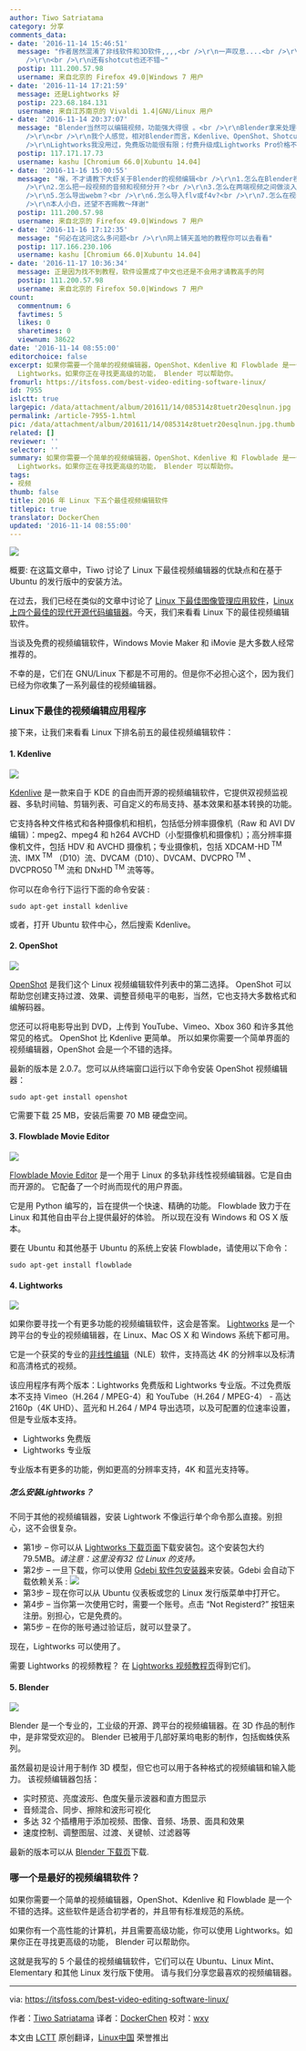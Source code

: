 ```yaml
---
author: Tiwo Satriatama
category: 分享
comments_data:
- date: '2016-11-14 15:46:51'
  message: "作者居然混淆了非线软件和3D软件,,,,<br />\r\n一声叹息....<br />\r\n<br />\r\n还有Lightworks&nbsp;&nbsp;真心不好用.......<br
    />\r\n<br />\r\n还有shotcut也还不错~"
  postip: 111.200.57.98
  username: 来自北京的 Firefox 49.0|Windows 7 用户
- date: '2016-11-14 17:21:59'
  message: 还是Lightworks 好
  postip: 223.68.184.131
  username: 来自江苏南京的 Vivaldi 1.4|GNU/Linux 用户
- date: '2016-11-14 20:37:07'
  message: "Blender当然可以编辑视频，功能强大得很 。<br />\r\nBlender拿来处理视频很专业，我在Xubuntu中用的就是Blender<br
    />\r\n<br />\r\n我个人感觉，相对Blender而言，Kdenlive、OpenShot、Shotcut、Flowblade Movie Editor就是玩具而已。<br
    />\r\nLightworks我没用过，免费版功能很有限；付费升级成Lightworks Pro价格不菲。"
  postip: 117.171.17.73
  username: kashu [Chromium 66.0|Xubuntu 14.04]
- date: '2016-11-16 15:00:55'
  message: "喉，不才请教下大虾关于Blender的视频编辑<br />\r\n1.怎么在Blender视频编辑器的时间线上添加音频轨道或者视频轨道？是要转到序列编辑器？<br
    />\r\n2.怎么把一段视频的音频和视频分开？<br />\r\n3.怎么在两端视频之间做淡入淡出？<br />\r\n4.怎么裁切一段视频？比如把1280x720裁成1000x720，而不是缩放？<br
    />\r\n5.怎么导出webm？<br />\r\n6.怎么导入flv或f4v?<br />\r\n7.怎么在视频一角做动态马赛克效果？<br />\r\n<br
    />\r\n本人小白，还望不吝赐教～拜谢"
  postip: 111.200.57.98
  username: 来自北京的 Firefox 49.0|Windows 7 用户
- date: '2016-11-16 17:12:35'
  message: "何必在这问这么多问题<br />\r\n网上铺天盖地的教程你可以去看看"
  postip: 117.166.230.106
  username: kashu [Chromium 66.0|Xubuntu 14.04]
- date: '2016-11-17 10:36:34'
  message: 正是因为找不到教程，软件设置成了中文也还是不会用才请教高手的阿
  postip: 111.200.57.98
  username: 来自北京的 Firefox 50.0|Windows 7 用户
count:
  commentnum: 6
  favtimes: 5
  likes: 0
  sharetimes: 0
  viewnum: 38622
date: '2016-11-14 08:55:00'
editorchoice: false
excerpt: 如果你需要一个简单的视频编辑器，OpenShot、Kdenlive 和 Flowblade 是一个不错的选择。这些软件是适合初学者的，并且带有标准规范的系统。如果你有一个高性能的计算机，并且需要高级功能，你可以使用
  Lightworks。如果你正在寻找更高级的功能， Blender 可以帮助你。
fromurl: https://itsfoss.com/best-video-editing-software-linux/
id: 7955
islctt: true
largepic: /data/attachment/album/201611/14/085314z8tuetr20esqlnun.jpg
permalink: /article-7955-1.html
pic: /data/attachment/album/201611/14/085314z8tuetr20esqlnun.jpg.thumb.jpg
related: []
reviewer: ''
selector: ''
summary: 如果你需要一个简单的视频编辑器，OpenShot、Kdenlive 和 Flowblade 是一个不错的选择。这些软件是适合初学者的，并且带有标准规范的系统。如果你有一个高性能的计算机，并且需要高级功能，你可以使用
  Lightworks。如果你正在寻找更高级的功能， Blender 可以帮助你。
tags:
- 视频
thumb: false
title: 2016 年 Linux 下五个最佳视频编辑软件
titlepic: true
translator: DockerChen
updated: '2016-11-14 08:55:00'
---
```


![](/data/attachment/album/201611/14/085314z8tuetr20esqlnun.jpg)


概要: 在这篇文章中，Tiwo 讨论了 Linux 下最佳视频编辑器的优缺点和在基于 Ubuntu 的发行版中的安装方法。


在过去，我们已经在类似的文章中讨论了 [Linux 下最佳图像管理应用软件](/article-7462-1.html)，[Linux 上四个最佳的现代开源代码编辑器](/article-7468-1.html)。今天，我们来看看 Linux 下的最佳视频编辑软件。


当谈及免费的视频编辑软件，Windows Movie Maker 和 iMovie 是大多数人经常推荐的。


不幸的是，它们在 GNU/Linux 下都是不可用的。但是你不必担心这个，因为我们已经为你收集了一系列最佳的视频编辑器。


### Linux下最佳的视频编辑应用程序


接下来，让我们来看看 Linux 下排名前五的最佳视频编辑软件：


#### 1. Kdenlive


![](/data/attachment/album/201611/14/085331rthfq2wkbdtdvk30.jpg)


[Kdenlive](https://kdenlive.org/) 是一款来自于 KDE 的自由而开源的视频编辑软件，它提供双视频监视器、多轨时间轴、剪辑列表、可自定义的布局支持、基本效果和基本转换的功能。


它支持各种文件格式和各种摄像机和相机，包括低分辨率摄像机（Raw 和 AVI DV 编辑）：mpeg2、mpeg4 和 h264 AVCHD（小型摄像机和摄像机）；高分辨率摄像机文件，包括 HDV 和 AVCHD 摄像机；专业摄像机，包括 XDCAM-HD<sup> TM</sup> 流、IMX<sup> TM</sup> （D10）流、DVCAM（D10）、DVCAM、DVCPRO<sup> TM</sup> 、DVCPRO50<sup> TM</sup> 流和 DNxHD<sup> TM</sup> 流等等。


你可以在命令行下运行下面的命令安装 :



```
sudo apt-get install kdenlive

```

或者，打开 Ubuntu 软件中心，然后搜索 Kdenlive。


#### 2. OpenShot


![](/data/attachment/album/201611/14/085400w16ll7lzjrnl1vn9.jpg)


[OpenShot](http://www.openshot.org/) 是我们这个 Linux 视频编辑软件列表中的第二选择。 OpenShot 可以帮助您创建支持过渡、效果、调整音频电平的电影，当然，它也支持大多数格式和编解码器。


您还可以将电影导出到 DVD，上传到 YouTube、Vimeo、Xbox 360 和许多其他常见的格式。 OpenShot 比 Kdenlive 更简单。 所以如果你需要一个简单界面的视频编辑器，OpenShot 会是一个不错的选择。


最新的版本是 2.0.7。您可以从终端窗口运行以下命令安装 OpenShot 视频编辑器：



```
sudo apt-get install openshot

```

它需要下载 25 MB，安装后需要 70 MB 硬盘空间。


#### 3. Flowblade Movie Editor


![](/data/attachment/album/201611/14/085421dor5vs0hiisizsv2.jpg)


[Flowblade Movie Editor](http://jliljebl.github.io/flowblade/) 是一个用于 Linux 的多轨非线性视频编辑器。它是自由而开源的。 它配备了一个时尚而现代的用户界面。


它是用 Python 编写的，旨在提供一个快速、精确的功能。 Flowblade 致力于在 Linux 和其他自由平台上提供最好的体验。 所以现在没有 Windows 和 OS X 版本。


要在 Ubuntu 和其他基于 Ubuntu 的系统上安装 Flowblade，请使用以下命令：



```
sudo apt-get install flowblade

```

#### 4. Lightworks


![](/data/attachment/album/201611/14/085449djoo0on96nd66z9s.jpg)


如果你要寻找一个有更多功能的视频编辑软件，这会是答案。 [Lightworks](https://www.lwks.com/) 是一个跨平台的专业的视频编辑器，在 Linux、Mac OS X 和 Windows 系统下都可用。


它是一个获奖的专业的[非线性编辑](https://en.wikipedia.org/wiki/Non-linear_editing_system)（NLE）软件，支持高达 4K 的分辨率以及标清和高清格式的视频。


该应用程序有两个版本：Lightworks 免费版和 Lightworks 专业版。不过免费版本不支持 Vimeo（H.264 / MPEG-4）和 YouTube（H.264 / MPEG-4） - 高达 2160p（4K UHD）、蓝光和 H.264 / MP4 导出选项，以及可配置的位速率设置，但是专业版本支持。


* Lightworks 免费版
* Lightworks 专业版


专业版本有更多的功能，例如更高的分辨率支持，4K 和蓝光支持等。


##### 怎么安装Lightworks？


不同于其他的视频编辑器，安装 Lightwork 不像运行单个命令那么直接。别担心，这不会很复杂。


* 第1步 – 你可以从 [Lightworks 下载页面](https://www.lwks.com/index.php?option=com_lwks&view=download&Itemid=206)下载安装包。这个安装包大约 79.5MB。*请注意：这里没有32 位 Linux 的支持。*
* 第2步 – 一旦下载，你可以使用 [Gdebi 软件包安装器](https://itsfoss.com/gdebi-default-ubuntu-software-center/)来安装。Gdebi 会自动下载依赖关系 : ![](/data/attachment/album/201611/14/085519zewfq4444hv4w4jf.jpg)
* 第3步 – 现在你可以从 Ubuntu 仪表板或您的 Linux 发行版菜单中打开它。
* 第4步 – 当你第一次使用它时，需要一个账号。点击 “Not Registerd?” 按钮来注册。别担心，它是免费的。
* 第5步 – 在你的账号通过验证后，就可以登录了。


现在，Lightworks 可以使用了。


需要 Lightworks 的视频教程？ 在 [Lightworks 视频教程页](https://www.lwks.com/videotutorials)得到它们。


#### 5. Blender


![](/data/attachment/album/201611/14/085626nb1v8zb7z81237t1.jpg)


Blender 是一个专业的，工业级的开源、跨平台的视频编辑器。在 3D 作品的制作中，是非常受欢迎的。 Blender 已被用于几部好莱坞电影的制作，包括蜘蛛侠系列。


虽然最初是设计用于制作 3D 模型，但它也可以用于各种格式的视频编辑和输入能力。 该视频编辑器包括：


* 实时预览、亮度波形、色度矢量示波器和直方图显示
* 音频混合、同步、擦除和波形可视化
* 多达 32 个插槽用于添加视频、图像、音频、场景、面具和效果
* 速度控制、调整图层、过渡、关键帧、过滤器等


最新的版本可以从 [Blender 下载页](https://www.blender.org/download/)下载.


### 哪一个是最好的视频编辑软件？


如果你需要一个简单的视频编辑器，OpenShot、Kdenlive 和 Flowblade 是一个不错的选择。这些软件是适合初学者的，并且带有标准规范的系统。


如果你有一个高性能的计算机，并且需要高级功能，你可以使用 Lightworks。如果你正在寻找更高级的功能， Blender 可以帮助你。


这就是我写的 5 个最佳的视频编辑软件，它们可以在 Ubuntu、Linux Mint、Elementary 和其他 Linux 发行版下使用。 请与我们分享您最喜欢的视频编辑器。




---


via: <https://itsfoss.com/best-video-editing-software-linux/>


作者：[Tiwo Satriatama](https://itsfoss.com/author/tiwo/) 译者：[DockerChen](https://github.com/DockerChen) 校对：[wxy](https://github.com/wxy)


本文由 [LCTT](https://github.com/LCTT/TranslateProject) 原创翻译，[Linux中国](https://linux.cn/) 荣誉推出